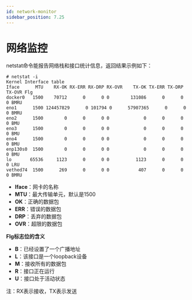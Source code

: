 ```yaml
---
id: network-monitor
sidebar_position: 7.25
---
```

# 网络监控

netstat命令能报告网络栈和接口统计信息，返回结果示例如下：
```shell
# netstat -i
Kernel Interface table
Iface      MTU    RX-OK RX-ERR RX-DRP RX-OVR    TX-OK TX-ERR TX-DRP TX-OVR Flg
docker0   1500    70712      0      0 0        131086      0      0      0 BMRU
eno1      1500 124457829      0 101794 0      57907365      0      0      0 BMRU
eno2      1500        0      0      0 0             0      0      0      0 BMU
eno3      1500        0      0      0 0             0      0      0      0 BMU
eno4      1500        0      0      0 0             0      0      0      0 BMU
enp130s0  1500        0      0      0 0             0      0      0      0 BMU
lo       65536     1123      0      0 0          1123      0      0      0 LRU
vethed74  1500      269      0      0 0           407      0      0      0 BMRU
```

- **Iface**：网卡的名称
- **MTU**：最大传输单元，默认是1500
- **OK**：正确的数据包
- **ERR**：错误的数据包
- **DRP**：丢弃的数据包
- **OVR**：超限的数据包

**Flg标志位的含义**

- **B**：已经设置了一个广播地址
- **L**：该接口是一个loopback设备
- **M**：接收所有的数据包
- **R**：接口正在运行
- **U**：接口处于活动状态

注：RX表示接收，TX表示发送


